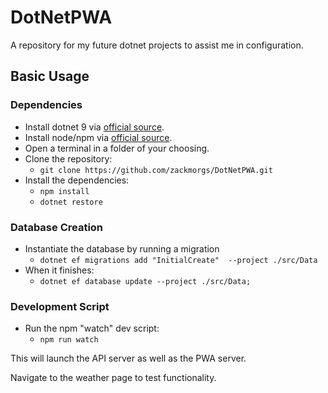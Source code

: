 # DotNetPWA
A repository for my future dotnet projects to assist me in configuration.

## Basic Usage
### Dependencies
- Install dotnet 9 via [official source](https://dotnet.microsoft.com/en-us/download). 
- Install node/npm via [official source](https://nodejs.org/en).
- Open a terminal in a folder of your choosing.
- Clone the repository:
    - `git clone https://github.com/zackmorgs/DotNetPWA.git`
- Install the dependencies:
    - `npm install`
    - `dotnet restore`
### Database Creation
- Instantiate the database by running a migration
    - `dotnet ef migrations add "InitialCreate"  --project ./src/Data`
- When it finishes: 
    - `dotnet ef database update --project ./src/Data;`

### Development Script
- Run the npm "watch" dev script:
    - `npm run watch`

This will launch the API server as well as the PWA server. 

Navigate to the weather page to test functionality.
